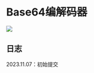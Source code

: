 # Base64编解码器

![](https://telegraph-image.pages.dev/file/338cb41b67bed0336ab6f.png)

## 日志

2023.11.07：初始提交
